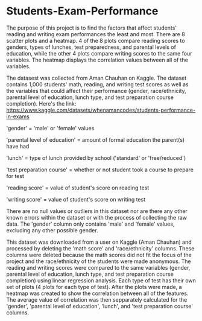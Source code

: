 # Students-Exam-Performance
The purpose of this project is to find the factors that affect students' reading and writing exam performances the least and most. There are 8 scatter plots and a heatmap. 4 of the 8 plots compare reading scores to genders, types of lunches, test preparedness, and parental levels of education, while the other 4 plots compare writing scores to the same four variables. The heatmap displays the correlation values between all of the variables.

The datasest was collected from Aman Chauhan on Kaggle. The dataset contains 1,000 students' math, reading, and writing test scores as well as the variables that could affect their performance (gender, race/ethnicity, parental level of education, lunch type, and test preparation course completion). Here's the link: https://www.kaggle.com/datasets/whenamancodes/students-performance-in-exams

'gender' = 'male' or 'female' values

'parental level of education' = amount of formal education the parent(s) have had

'lunch' = type of lunch provided by school ('standard' or 'free/reduced')

'test preparation course' = whether or not student took a course to prepare for test

'reading score' = value of student's score on reading test

'writing score' = value of student's score on writing test

There are no null values or outliers in this dataset nor are there any other known errors within the dataset or with the process of collecting the raw data. The 'gender' column only contains 'male' and 'female' values, excluding any other possible gender.

This dataset was downloaded from a user on Kaggle (Aman Chauhan) and processed by deleting the 'math score' and 'race/ethnicity' columns. These columns were deleted because the math scores did not fit the focus of the project and the race/ethnicity of the students were made anonymous. The reading and writing scores were compared to the same variables (gender, parental level of education, lunch type, and test preparation course completion) using linear regression analysis. Each type of test has their own set of plots (4 plots for each type of test). After the plots were made, a heatmap was created to show the correlation between all of the features. The average value of correlation was then sepparately calculated for the 'gender', 'parental level of education', 'lunch', and 'test preparation course' columns.
